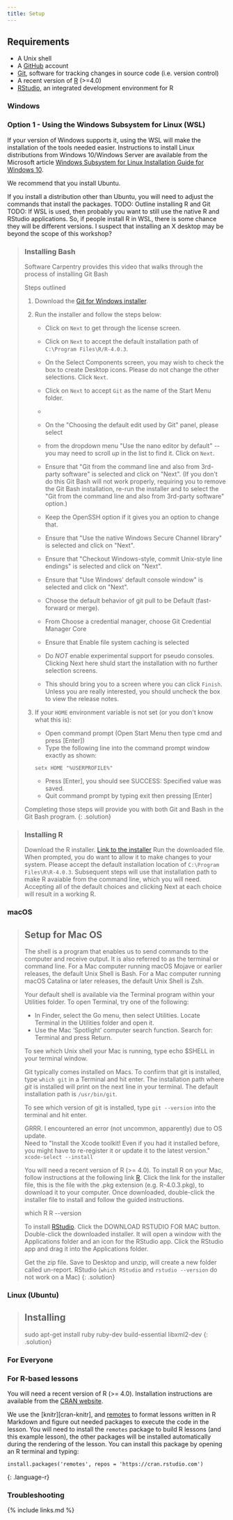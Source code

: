 ```yaml
---
title: Setup
---
```


## Requirements

* A Unix shell
* A [GitHub](https://github.com/) account
* [Git](https://git-scm.com/), software for tracking changes in source code (i.e. version control)
* A recent version of [R](https://www.r-project.org/) (>=4.0)
* [RStudio](https://rstudio.com/), an integrated development environment for R

### Windows

### Option 1 - Using the Windows Subsystem for Linux (WSL)

If your version of Windows supports it, using the WSL will make the
installation of the tools needed easier. Instructions to install Linux
distributions from Windows 10/Windows Server are available from the
Microsoft article [Windows Subsystem for Linux Installation Guide for
Windows 10](https://docs.microsoft.com/en-us/windows/wsl/install-win10).

We recommend that you install Ubuntu.

If you install a distribution other than Ubuntu, you will need to adjust
the commands that install the packages.
TODO:  Outline installing R and Git
TODO:  If WSL is used, then probably you want to still use the native
       R and RStudio applications.  So, if people install R in WSL, there
       is some chance they will be different versions.  I suspect that
       installing an X desktop may be beyond the scope of this workshop?

> ### Installing Bash
>
> Software Carpentry provides this video that walks through the process of
> installing Git Bash 
>
> Steps outlined
>
> 1. Download the [Git for Windows installer](https://git-scm.com/download/win).
> 
> 2. Run the installer and follow the steps below:
> 
>    * Click on `Next` to get through the license screen.
>
>    * Click on `Next` to accept the default installation path of
>    `C:\Program Files\R/R-4.0.3`.
>    * On the Select Components screen, you may wish to check the box to
>    create Desktop icons.  Please do not change the other selections.
>    Click `Next`.
>    * Click on `Next` to accept `Git` as the name of the Start Menu folder.
>    * 
>    * On the "Choosing the default edit used by Git" panel, please select
>    * from the dropdown menu "Use the nano editor by default" -- you may
>    need to scroll _up_ in the list to find it.  Click on `Next`.
> 
>    * Ensure that "Git from the command line and also from 3rd-party
>    software" is selected and click on "Next". (If you don't do this Git
>    Bash will not work properly, requiring you to remove the Git Bash
>    installation, re-run the installer and to select the "Git from the
>    command line and also from 3rd-party software" option.)
>
>    * Keep the OpenSSH option if it gives you an option to change that.
> 
>    * Ensure that "Use the native Windows Secure Channel library" is
>    selected and click on "Next".
> 
>    * Ensure that "Checkout Windows-style, commit Unix-style line endings"
>    is selected and click on "Next".
> 
>    * Ensure that "Use Windows' default console window" is selected and
>    click on "Next".
>
>    * Choose the default behavior of git pull to be Default (fast-forward
>    or merge).
>
>    * From Choose a credential manager, choose Git Credential Manager Core
>
>    * Ensure that Enable file system caching is selected
>
>    * Do _NOT_ enable experimental support for pseudo consoles.  Clicking
>    Next here shuld start the installation with no further selection
>    screens.
> 
>    * This should bring you to a screen where you can click `Finish`.
>    Unless you are really interested, you should uncheck the box to view
>    the release notes.
> 
> 3. If your `HOME` environment variable is not set (or you don't know
>    what this is):
> 
>     * Open command prompt (Open Start Menu then type cmd and press [Enter])
>     * Type the following line into the command prompt window exactly as shown:
>     ```
>     setx HOME "%USERPROFILE%"
>     ```
>     * Press [Enter], you should see SUCCESS: Specified value was saved.
>     * Quit command prompt by typing exit then pressing [Enter]
> 
> Completing those steps will provide you with both Git and Bash in the Git
> Bash program.
{: .solution}

> ### Installing R
>
> Download the R installer. [Link to the
installer](https://cran.r-project.org/bin/windows/base/release.htm)
> Run the downloaded file.  When prompted, you do want to allow it to make
> changes to your system.
> Please accept the default installation location of
> `C:\Program Files\R\R-4.0.3`.  Subsequent steps will use that installation
> path to make R avaiable from the command line, which you will need.
> Accepting all of the default choices and clicking Next at each choice will
> result in a working R.

### macOS

> ## Setup for Mac OS
> The shell is a program that enables us to send commands to the computer and receive output. It is 
> also referred to as the terminal or command line.  For a Mac computer running macOS Mojave or 
> earlier releases, the default Unix Shell is Bash.  For a Mac computer running macOS Catalina or 
> later releases, the default Unix Shell is Zsh. 
>
> Your default shell is available via the Terminal program within your Utilities folder.  To open 
> Terminal, try one of the following:
>
> * In Finder, select the Go menu, then select Utilities. Locate Terminal in the Utilities folder and open it.
> * Use the Mac ‘Spotlight’ computer search function. Search for: Terminal and press Return.
>
> To see which Unix shell your Mac is running, type echo $SHELL in your terminal window.
>
> Git typically comes installed on Macs.  To confirm that git is installed, type
> `which git` in a Terminal and hit enter.  The installation path where *git* is installed
> will print on the next line in your terminal.  The default installation path is
> `/usr/bin/git`.
>
> To see which version of git is installed, type `git --version` into the terminal and hit
> enter. 
>
> GRRR.  I encountered an error (not uncommon, apparently) due to OS update.  
> Need to "Install the Xcode toolkit! Even if you had it installed before, you might have to 
> re-register it or update it to the latest version."
> `xcode-select --install`
>
> You will need a recent version of R (>= 4.0). To install R on your Mac, follow instructions at 
> the following link [R](https://cloud.r-project.org/bin/macosx/).  Click the link for the 
> installer file, this is the file with the .pkg extension (e.g. R-4.0.3.pkg), to download it to 
> your computer.  Once downloaded, double-click the installer file to install and follow the 
> guided instructions.
>
> which R
> R --version
>
>
> To install [RStudio](https://rstudio.com/products/rstudio/download/#download).  Click the
> DOWNLOAD RSTUDIO FOR MAC button. Double-click the downloaded installer.  It will open a window with
> the Applications folder and an icon for the RStudio app.  Click the RStudio app and drag it into the
> Applications folder.
> 
> Get the zip file.  Save to Desktop and unzip, will create a new folder called un-report.
> RStudio (`which RStudio` and `rstudio --version` do not work on a Mac) 
{: .solution}

### Linux (Ubuntu)

> ## Installing 
> sudo apt-get install ruby ruby-dev build-essential libxml2-dev
> {: .solution}


### For Everyone

### For R-based lessons

You will need a recent version of R (>= 4.0). Installation instructions are available from the [CRAN website](https://cran.r-project.org).

We use the [knitr][cran-knitr], and [remotes](https://cran.r-project.org/package=remotes) to format
lessons written in R Markdown and figure out needed packages to execute the code in the lesson. You
will need to install the `remotes` package to build R lessons (and this example lesson), the other
packages will be installed automatically during the rendering of the lesson. You can install this
package by opening an R terminal and typing:

~~~
install.packages('remotes', repos = 'https://cran.rstudio.com')
~~~
{: .language-r}

### Troubleshooting

{% include links.md %}
